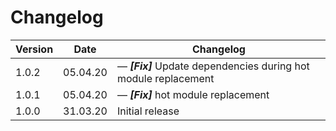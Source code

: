 # Changelog

| Version | Date     | Changelog                                                             |
| ------- | -------- | --------------------------------------------------------------------- |
| 1.0.2   | 05.04.20 | &mdash; **_[Fix]_** Update dependencies during hot module replacement |
| 1.0.1   | 05.04.20 | &mdash; **_[Fix]_** hot module replacement                            |
| 1.0.0   | 31.03.20 | Initial release                                                       |
